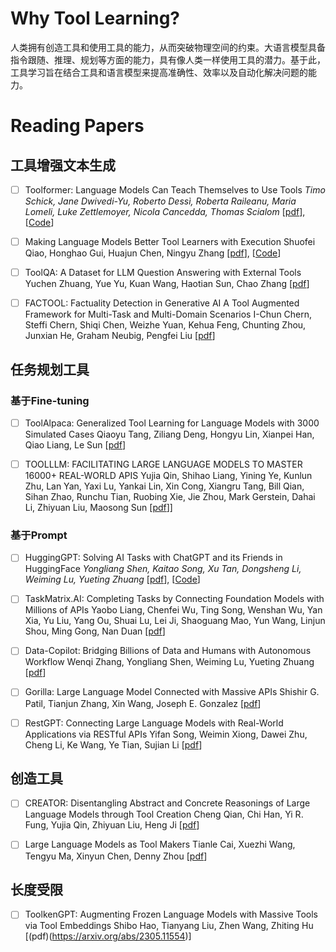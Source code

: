 # Why Tool Learning?
人类拥有创造工具和使用工具的能力，从而突破物理空间的约束。大语言模型具备指令跟随、推理、规划等方面的能力，具有像人类一样使用工具的潜力。基于此，工具学习旨在结合工具和语言模型来提高准确性、效率以及自动化解决问题的能力。

# Reading Papers

## 工具增强文本生成
- [ ] Toolformer: Language Models Can Teach Themselves to Use Tools
    *Timo Schick, Jane Dwivedi-Yu, Roberto Dessì, Roberta Raileanu, Maria Lomeli, Luke Zettlemoyer, Nicola Cancedda, Thomas Scialom* [[pdf](https://arxiv.org/abs/2302.04761)], [[Code](https://github.com/lucidrains/toolformer-pytorch)]

- [ ] Making Language Models Better Tool Learners with Execution
      Shuofei Qiao, Honghao Gui, Huajun Chen, Ningyu Zhang [[pdf](https://arxiv.org/pdf/2305.13068.pdf)], [[Code](https://github.com/lucidrains/toolformer-pytorch)]
      
- [ ] ToolQA: A Dataset for LLM Question Answering with External Tools
      Yuchen Zhuang, Yue Yu, Kuan Wang, Haotian Sun, Chao Zhang [[pdf](https://arxiv.org/pdf/2306.13304.pdf)]
      
- [ ] FACTOOL: Factuality Detection in Generative AI A Tool Augmented Framework for Multi-Task and Multi-Domain Scenarios
      I-Chun Chern, Steffi Chern, Shiqi Chen, Weizhe Yuan, Kehua Feng, Chunting Zhou, Junxian He, Graham Neubig, Pengfei Liu [[pdf](https://arxiv.org/pdf/2307.13528.pdf)]


## 任务规划工具

### 基于Fine-tuning
- [ ] ToolAlpaca: Generalized Tool Learning for Language Models with 3000 Simulated Cases
      Qiaoyu Tang, Ziliang Deng, Hongyu Lin, Xianpei Han, Qiao Liang, Le Sun [[pdf](https://arxiv.org/pdf/2306.05301.pdf)]
      
- [ ] TOOLLLM: FACILITATING LARGE LANGUAGE MODELS TO MASTER 16000+ REAL-WORLD APIS
      Yujia Qin, Shihao Liang, Yining Ye, Kunlun Zhu, Lan Yan, Yaxi Lu, Yankai Lin, Xin Cong, Xiangru Tang, Bill Qian, Sihan Zhao, Runchu Tian, Ruobing Xie, Jie Zhou, Mark Gerstein, Dahai Li, Zhiyuan Liu, Maosong Sun [[pdf](https://arxiv.org/abs/2307.16789)]]

### 基于Prompt
- [ ] HuggingGPT: Solving AI Tasks with ChatGPT and its Friends in HuggingFace
    *Yongliang Shen, Kaitao Song, Xu Tan, Dongsheng Li, Weiming Lu, Yueting Zhuang* [[pdf](https://arxiv.org/pdf/2303.17580.pdf)], [[Code](https://github.com/microsoft/JARVIS)]

- [ ] TaskMatrix.AI: Completing Tasks by Connecting Foundation Models with Millions of APIs
      Yaobo Liang, Chenfei Wu, Ting Song, Wenshan Wu, Yan Xia, Yu Liu, Yang Ou, Shuai Lu, Lei Ji, Shaoguang Mao, Yun Wang, Linjun Shou, Ming Gong, Nan Duan [[pdf](https://arxiv.org/abs/2303.16434)]
      
- [ ] Data-Copilot: Bridging Billions of Data and Humans with Autonomous Workflow
      Wenqi Zhang, Yongliang Shen, Weiming Lu, Yueting Zhuang [[pdf](https://arxiv.org/abs/2306.07209)]
      
- [ ] Gorilla: Large Language Model Connected with Massive APIs
      Shishir G. Patil, Tianjun Zhang, Xin Wang, Joseph E. Gonzalez [[pdf](https://arxiv.org/abs/2305.15334)]
      
- [ ] RestGPT: Connecting Large Language Models with Real-World Applications via RESTful APIs
      Yifan Song, Weimin Xiong, Dawei Zhu, Cheng Li, Ke Wang, Ye Tian, Sujian Li [[pdf](https://arxiv.org/pdf/2306.06624.pdf)]

## 创造工具
- [ ] CREATOR: Disentangling Abstract and Concrete Reasonings of Large Language Models through Tool Creation
      Cheng Qian, Chi Han, Yi R. Fung, Yujia Qin, Zhiyuan Liu, Heng Ji [[pdf](https://arxiv.org/abs/2305.14318)]
      
- [ ] Large Language Models as Tool Makers
      Tianle Cai, Xuezhi Wang, Tengyu Ma, Xinyun Chen, Denny Zhou [[pdf](https://arxiv.org/abs/2305.17126)]


## 长度受限
- [ ] ToolkenGPT: Augmenting Frozen Language Models with Massive Tools via Tool Embeddings
      Shibo Hao, Tianyang Liu, Zhen Wang, Zhiting Hu [(pdf)(https://arxiv.org/abs/2305.11554)]

